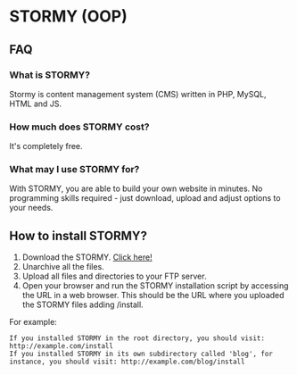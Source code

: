 # STORMY (OOP)

## FAQ

### What is STORMY?
Stormy is content management system (CMS) written in PHP, MySQL, HTML and JS.

### How much does STORMY cost?
It's completely free.

### What may I use STORMY for?
With STORMY, you are able to build your own website in minutes. No programming skills required - just download, upload and adjust options to your needs.

## How to install STORMY?

1. Download the STORMY. [Click here!](https://github.com/Iamhexi/STORMY-OOP/archive/master.zip)
2. Unarchive all the files.
3. Upload all files and directories to your FTP server.
4. Open your browser and run the STORMY installation script by accessing the URL in a web browser. This should be the URL where you uploaded the STORMY files adding /install.
  
  For example:
   
    If you installed STORMY in the root directory, you should visit: http://example.com/install
    If you installed STORMY in its own subdirectory called 'blog', for instance, you should visit: http://example.com/blog/install
